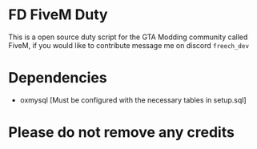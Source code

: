 # FD FiveM Duty

This is a open source duty script for the GTA Modding community called FiveM, if you would like to contribute message me on discord ``freech_dev``

# Dependencies

- oxmysql [Must be configured with the necessary tables in setup.sql]

# Please do not remove any credits
